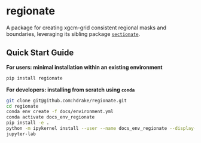 # regionate

A package for creating xgcm-grid consistent regional masks and boundaries, leveraging its sibling package [`sectionate`](https://github.com/raphaeldussin/sectionate).

Quick Start Guide
-----------------

**For users: minimal installation within an existing environment**
```bash
pip install regionate
```

**For developers: installing from scratch using `conda`**
```bash
git clone git@github.com:hdrake/regionate.git
cd regionate
conda env create -f docs/environment.yml
conda activate docs_env_regionate
pip install -e .
python -m ipykernel install --user --name docs_env_regionate --display-name "docs_env_regionate"
jupyter-lab
```
